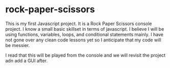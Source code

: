# rock-paper-scissors

This is my first Javascript project. It is a Rock Paper Scissors console project. I know a small basic skillset in terms of javascript. I believe I will be using functions, variables, loops, and conditional statements mainly. I have not gone over any clean code lessons yet so I anticipate that my code will be messier.

I read that this will be played from the console and we will revisit the project adn add a GUI after.
